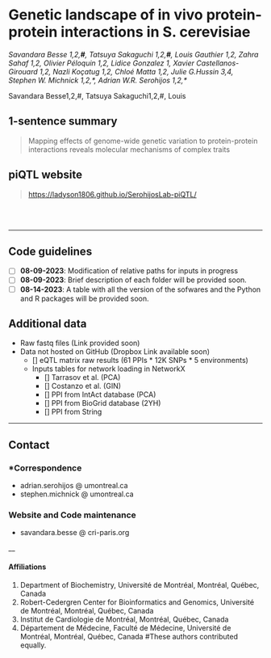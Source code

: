 # __Genetic landscape of in vivo protein-protein interactions in S. cerevisiae__
_Savandara Besse 1,2,__#__, Tatsuya Sakaguchi 1,2,__#__, Louis Gauthier 1,2, Zahra Sahaf 1,2, Olivier Péloquin 1,2, Lidice Gonzalez 1, Xavier Castellanos-Girouard 1,2, Nazli Koçatug 1,2, Chloé Matta 1,2, Julie G.Hussin 3,4, Stephen W. Michnick 1,2,\*, Adrian W.R. Serohijos 1,2,\*_

Savandara Besse1,2,#, Tatsuya Sakaguchi1,2,#, Louis 
 
## 1-sentence summary
> Mapping effects of genome-wide genetic variation to protein-protein interactions reveals molecular mechanisms of complex traits 

## piQTL website 
> https://ladyson1806.github.io/SerohijosLab-piQTL/

<br><br>
____ 

## Code guidelines
- [ ] __08-09-2023__: Modification of relative paths for inputs in progress 
- [ ] __08-09-2023__: Brief description of each folder will be provided soon.
- [ ] __08-14-2023__: A table with all the version of the sofwares and the Python and R packages will be provided soon. 

## Additional data
- Raw fastq files (Link provided soon)
- Data not hosted on GitHub (Dropbox Link available soon)
  - [] eQTL matrix raw results (61 PPIs * 12K SNPs * 5 environments)
  - Inputs tables for network loading in NetworkX
    - [] Tarrasov et al. (PCA)
    - [] Costanzo et al. (GIN)
    - [] PPI from IntAct database (PCA)
    - [] PPI from BioGrid database (2YH)
    - [] PPI from String


___

## Contact 

### *Correspondence
- adrian.serohijos @ umontreal.ca
- stephen.michnick @ umontreal.ca

### Website and Code maintenance
- savandara.besse @ cri-paris.org

__


#### Affiliations

  1. Department of Biochemistry, Université de Montréal, Montréal, Québec, Canada
  2. Robert-Cedergren Center for Bioinformatics and Genomics, Université de Montréal, Montréal, Québec, Canada
  3. Institut de Cardiologie de Montréal, Montréal, Québec, Canada
  4. Département de Médecine, Faculté de Médecine, Université de Montréal, Montréal, Québec, Canada
  #These authors contributed equally. 
